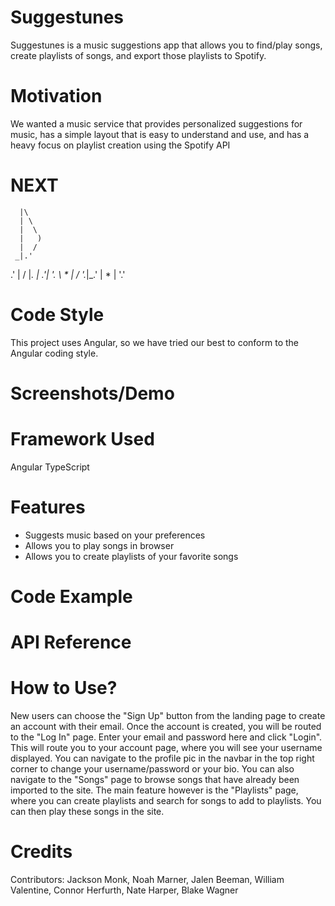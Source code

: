 # Suggestunes
Suggestunes is a music suggestions app that allows you to find/play songs, create playlists of songs, and export those playlists to Spotify.

# Motivation
We wanted a music service that provides personalized suggestions for music, has a simple layout that is easy to understand and use, and has a heavy focus on playlist creation using the Spotify API
# NEXT
      |\
      | \
      |  \
      |   )
      |  /  
     _|.'
   .' |
  /   |_.
 |  .'|  '.
  \ * |   /
   '._|_.'
      |
    * |
    '.'

# Code Style
This project uses Angular, so we have tried our best to conform to the Angular coding style.

# Screenshots/Demo

# Framework Used
Angular TypeScript

# Features
* Suggests music based on your preferences
* Allows you to play songs in browser
* Allows you to create playlists of your favorite songs

# Code Example

# API Reference

# How to Use?
New users can choose the "Sign Up" button from the landing page to create an account with their email. Once the account is created, you will be routed to the "Log In" page. Enter your email and password here and click "Login". This will route you to your account page, where you will see your username displayed. You can navigate to the profile pic in the navbar in the top right corner to change your username/password or your bio. You can also navigate to the "Songs" page to browse songs that have already been imported to the site. The main feature however is the "Playlists" page, where you can create playlists and search for songs to add to playlists. You can then play these songs in the site.

# Credits
Contributors: Jackson Monk, Noah Marner, Jalen Beeman, William Valentine, Connor Herfurth, Nate Harper, Blake Wagner
